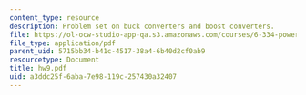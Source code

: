 ```yaml
---
content_type: resource
description: Problem set on buck converters and boost converters.
file: https://ol-ocw-studio-app-qa.s3.amazonaws.com/courses/6-334-power-electronics-spring-2007/a3ddc25f6aba7e98119c257430a32407_hw9.pdf
file_type: application/pdf
parent_uid: 5715bb34-b41c-4517-38a4-6b40d2cf0ab9
resourcetype: Document
title: hw9.pdf
uid: a3ddc25f-6aba-7e98-119c-257430a32407
---
```

